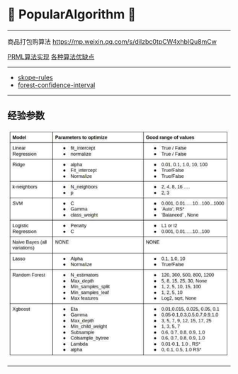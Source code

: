 # :rocket: PopularAlgorithm :facepunch:
---
商品打包购算法
https://mp.weixin.qq.com/s/diIzbc0tpCW4xhbIQu8mCw

[PRML算法实现][1]
[各种算法优缺点][3]

---
- [skope-rules][4]
- [forest-confidence-interval][5]
---
## 经验参数
![经验参数][2]




---
[1]: https://github.com/ctgk/PRML
[2]: https://github.com/Jie-Yuan/GithubPicture/raw/master/ExperienceParameters.jpg
[3]: http://blog.csdn.net/u012422446/article/details/53034260
[4]: https://github.com/scikit-learn-contrib/skope-rules
[5]: https://github.com/scikit-learn-contrib/forest-confidence-interval





















